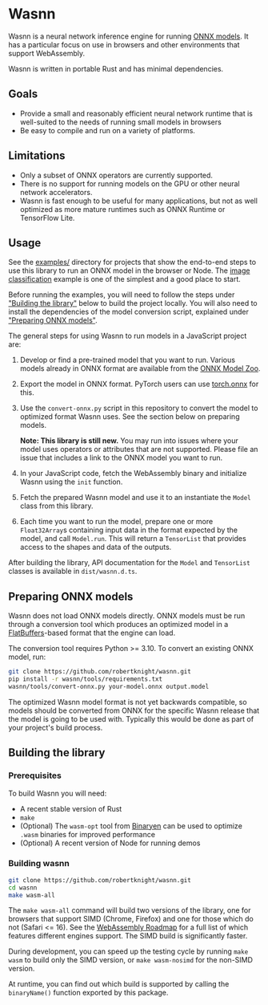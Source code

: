 # Wasnn

Wasnn is a neural network inference engine for running [ONNX
models](https://onnx.ai). It has a particular focus on use in browsers and
other environments that support WebAssembly.

Wasnn is written in portable Rust and has minimal dependencies.

## Goals

 - Provide a small and reasonably efficient neural network runtime that is
   well-suited to the needs of running small models in browsers
 - Be easy to compile and run on a variety of platforms.

## Limitations

 - Only a subset of ONNX operators are currently supported.
 - There is no support for running models on the GPU or other neural network
   accelerators.
 - Wasnn is fast enough to be useful for many applications, but not as well
   optimized as more mature runtimes such as ONNX Runtime or TensorFlow
   Lite.

## Usage

See the [examples/](examples/) directory for projects that show the end-to-end steps to
use this library to run an ONNX model in the browser or Node. The [image
classification](examples/image-classification/) example is one of the simplest
and a good place to start.

Before running the examples, you will need to follow the steps under ["Building
the library"](#building-the-library) below to build the project locally. You
will also need to install the dependencies of the model conversion script,
explained under ["Preparing ONNX models"](#preparing-onnx-models).

The general steps for using Wasnn to run models in a JavaScript project are:

 1. Develop or find a pre-trained model that you want to run. Various models
    already in ONNX format are available from the [ONNX Model Zoo](https://github.com/onnx/models).
 2. Export the model in ONNX format. PyTorch users can use [torch.onnx](https://pytorch.org/docs/stable/onnx.html)
    for this.
 3. Use the `convert-onnx.py` script in this repository to convert the model
    to optimized format Wasnn uses. See the section below on preparing models.

    **Note: This library is still new.** You may run into issues where your model
    uses operators or attributes that are not supported. Please file an issue
    that includes a link to the ONNX model you want to run.

 4. In your JavaScript code, fetch the WebAssembly binary and initialize Wasnn
    using the `init` function.
 5. Fetch the prepared Wasnn model and use it to an instantiate the `Model`
    class from this library.
 6. Each time you want to run the model, prepare one or more `Float32Array`s
    containing input data in the format expected by the model, and call
    `Model.run`. This will return a `TensorList` that provides access to the
    shapes and data of the outputs.

After building the library, API documentation for the `Model` and `TensorList`
classes is available in `dist/wasnn.d.ts`.

## Preparing ONNX models

Wasnn does not load ONNX models directly. ONNX models must be run through a
conversion tool which produces an optimized model in a
[FlatBuffers](https://google.github.io/flatbuffers/)-based format that the
engine can load.

The conversion tool requires Python >= 3.10. To convert an existing ONNX model,
run:

```sh
git clone https://github.com/robertknight/wasnn.git
pip install -r wasnn/tools/requirements.txt
wasnn/tools/convert-onnx.py your-model.onnx output.model
```

The optimized Wasnn model format is not yet backwards compatible, so models
should be converted from ONNX for the specific Wasnn release that the model is
going to be used with. Typically this would be done as part of your project's
build process.

## Building the library

### Prerequisites

To build Wasnn you will need:

 - A recent stable version of Rust
 - `make`
 - (Optional) The `wasm-opt` tool from [Binaryen](https://github.com/WebAssembly/binaryen)
   can be used to optimize `.wasm` binaries for improved performance
 - (Optional) A recent version of Node for running demos

### Building wasnn

```sh
git clone https://github.com/robertknight/wasnn.git
cd wasnn
make wasm-all
```

The `make wasm-all` command will build two versions of the library, one for
browsers that support SIMD (Chrome, Firefox) and one for those which do not
(Safari <= 16). See the [WebAssembly Roadmap](https://webassembly.org/roadmap/)
for a full list of which features different engines support. The SIMD build
is significantly faster.

During development, you can speed up the testing cycle by running `make wasm`
to build only the SIMD version, or `make wasm-nosimd` for the non-SIMD version.

At runtime, you can find out which build is supported by calling the `binaryName()`
function exported by this package.
